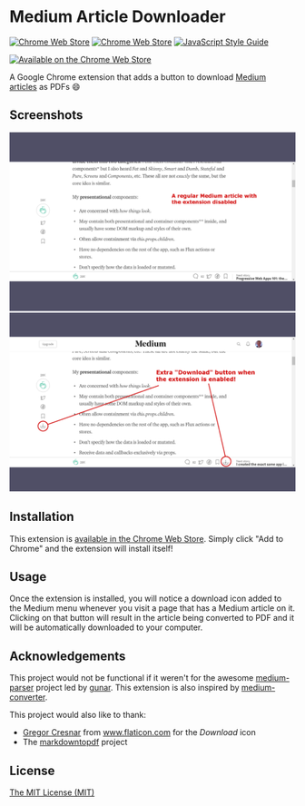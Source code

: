 # Medium Article Downloader


[![Chrome Web Store](https://img.shields.io/chrome-web-store/v/nhbfnahbjjaaplgnkffponncahohkfbb.svg)](https://chrome.google.com/webstore/detail/nhbfnahbjjaaplgnkffponncahohkfbb)
[![Chrome Web Store](https://img.shields.io/chrome-web-store/rating/nhbfnahbjjaaplgnkffponncahohkfbb.svg)](https://chrome.google.com/webstore/detail/nhbfnahbjjaaplgnkffponncahohkfbb/)
[![JavaScript Style Guide](https://img.shields.io/badge/code_style-standard-brightgreen.svg)](https://standardjs.com)

[![Available on the Chrome Web Store](https://developer.chrome.com/webstore/images/ChromeWebStore_Badge_v2_340x96.png)](https://chrome.google.com/webstore/detail/nhbfnahbjjaaplgnkffponncahohkfbb/)

A Google Chrome extension that adds a button to download [Medium articles](https://medium.com) as PDFs :smile:

## Screenshots
![Without Extension](/screenshots/without.png)
![With Extension](/screenshots/with.png)

## Installation

This extension is [available in the Chrome Web Store](https://chrome.google.com/webstore/detail/nhbfnahbjjaaplgnkffponncahohkfbb/). Simply click "Add to Chrome" and the extension will install itself!

## Usage
Once the extension is installed, you will notice a download icon added to the Medium menu whenever you visit a page that has a Medium article on it. Clicking on that button will result in the article being converted to PDF and it will be automatically downloaded to your computer.

## Acknowledgements
This project would not be functional if it weren't for the awesome [medium-parser](https://github.com/medium-parser) project led by [gunar](https://github.com/gunar). This extension is also inspired by [medium-converter](https://github.com/medium-converter).

This project would also like to thank:
- [Gregor Cresnar](https://www.flaticon.com/authors/gregor-cresnar) from www.flaticon.com for the *Download* icon
- The [markdowntopdf](http://markdowntopdf.com) project

## License
[The MIT License (MIT)](https://DanielArthurUK.mit-license.org)